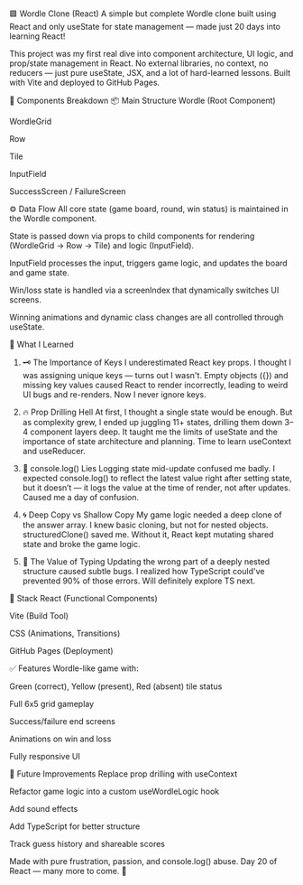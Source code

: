 🟩 Wordle Clone (React)
A simple but complete Wordle clone built using React and only useState for state management — made just 20 days into learning React!

This project was my first real dive into component architecture, UI logic, and prop/state management in React. No external libraries, no context, no reducers — just pure useState, JSX, and a lot of hard-learned lessons. Built with Vite and deployed to GitHub Pages.

🧩 Components Breakdown
📦 Main Structure
Wordle (Root Component)

WordleGrid

Row

Tile

InputField

SuccessScreen / FailureScreen

⚙️ Data Flow
All core state (game board, round, win status) is maintained in the Wordle component.

State is passed down via props to child components for rendering (WordleGrid → Row → Tile) and logic (InputField).

InputField processes the input, triggers game logic, and updates the board and game state.

Win/loss state is handled via a screenIndex that dynamically switches UI screens.

Winning animations and dynamic class changes are all controlled through useState.

🧠 What I Learned

1. 🗝️ The Importance of Keys
   I underestimated React key props. I thought I was assigning unique keys — turns out I wasn't. Empty objects ({}) and missing key values caused React to render incorrectly, leading to weird UI bugs and re-renders. Now I never ignore keys.

2. 🔥 Prop Drilling Hell
   At first, I thought a single state would be enough. But as complexity grew, I ended up juggling 11+ states, drilling them down 3–4 component layers deep. It taught me the limits of useState and the importance of state architecture and planning. Time to learn useContext and useReducer.

3. 🧨 console.log() Lies
   Logging state mid-update confused me badly. I expected console.log() to reflect the latest value right after setting state, but it doesn’t — it logs the value at the time of render, not after updates. Caused me a day of confusion.

4. 🌀 Deep Copy vs Shallow Copy
   My game logic needed a deep clone of the answer array. I knew basic cloning, but not for nested objects. structuredClone() saved me. Without it, React kept mutating shared state and broke the game logic.

5. 🧾 The Value of Typing
   Updating the wrong part of a deeply nested structure caused subtle bugs. I realized how TypeScript could've prevented 90% of those errors. Will definitely explore TS next.

🚀 Stack
React (Functional Components)

Vite (Build Tool)

CSS (Animations, Transitions)

GitHub Pages (Deployment)

✅ Features
Wordle-like game with:

Green (correct), Yellow (present), Red (absent) tile status

Full 6x5 grid gameplay

Success/failure end screens

Animations on win and loss

Fully responsive UI

🌱 Future Improvements
Replace prop drilling with useContext

Refactor game logic into a custom useWordleLogic hook

Add sound effects

Add TypeScript for better structure

Track guess history and shareable scores

Made with pure frustration, passion, and console.log() abuse.
Day 20 of React — many more to come. 🚀
